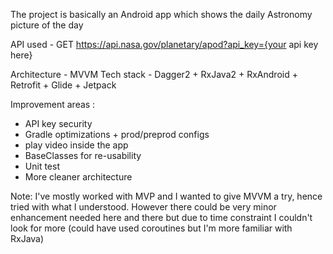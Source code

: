 The project is basically an Android app which shows the daily Astronomy picture of the day

API used - GET https://api.nasa.gov/planetary/apod?api_key={your api key here}

Architecture - MVVM
Tech stack - Dagger2 + RxJava2 + RxAndroid + Retrofit + Glide + Jetpack

Improvement areas :
 - API key security
 - Gradle optimizations + prod/preprod configs
 - play video inside the app
 - BaseClasses for re-usability
 - Unit test
 - More cleaner architecture

 Note: I've mostly worked with MVP and I wanted to give MVVM a try, hence tried with what I understood. However there could be very minor enhancement needed here and there but due to time constraint I couldn't look for more (could have used coroutines but I'm more familiar with RxJava)